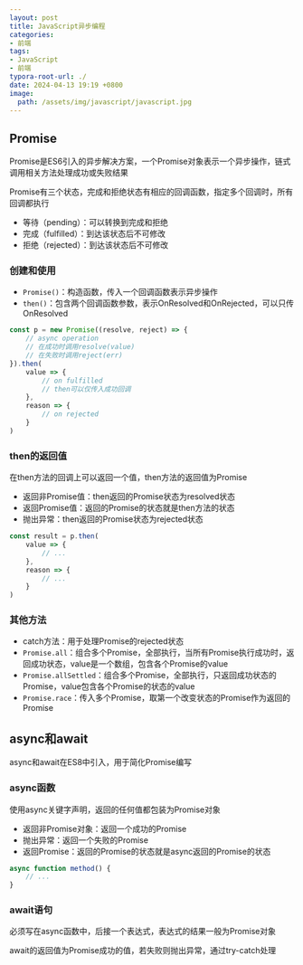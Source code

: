 ```yaml
---
layout: post
title: JavaScript异步编程
categories:
- 前端
tags:
- JavaScript
- 前端
typora-root-url: ./
date: 2024-04-13 19:19 +0800
image:
  path: /assets/img/javascript/javascript.jpg
---
```

## Promise

Promise是ES6引入的异步解决方案，一个Promise对象表示一个异步操作，链式调用相关方法处理成功或失败结果

Promise有三个状态，完成和拒绝状态有相应的回调函数，指定多个回调时，所有回调都执行

-   等待（pending）：可以转换到完成和拒绝
-   完成（fulfilled）：到达该状态后不可修改
-   拒绝（rejected）：到达该状态后不可修改

### 创建和使用

-   `Promise()`：构造函数，传入一个回调函数表示异步操作
-   `then()`：包含两个回调函数参数，表示OnResolved和OnRejected，可以只传OnResolved

```js
const p = new Promise((resolve, reject) => {
    // async operation
    // 在成功时调用resolve(value)
    // 在失败时调用reject(err)
}).then(
    value => {
        // on fulfilled
        // then可以仅传入成功回调
    },
    reason => {
        // on rejected
    }
)
```

### then的返回值

在then方法的回调上可以返回一个值，then方法的返回值为Promise

-   返回非Promise值：then返回的Promise状态为resolved状态
-   返回Promise值：返回的Promise的状态就是then方法的状态
-   抛出异常：then返回的Promise状态为rejected状态

```js
const result = p.then(
    value => {
        // ...
    },
    reason => {
        // ...
    }
)
```

### 其他方法

-   catch方法：用于处理Promise的rejected状态
-   `Promise.all`：组合多个Promise，全部执行，当所有Promise执行成功时，返回成功状态，value是一个数组，包含各个Promise的value
-   `Promise.allSettled`：组合多个Promise，全部执行，只返回成功状态的Promise，value包含各个Promise的状态的value
-   `Promise.race`：传入多个Promise，取第一个改变状态的Promise作为返回的Promise

## async和await

async和await在ES8中引入，用于简化Promise编写

### async函数

使用async关键字声明，返回的任何值都包装为Promise对象

-   返回非Promise对象：返回一个成功的Promise
-   抛出异常：返回一个失败的Promise
-   返回Promise：返回的Promise的状态就是async返回的Promise的状态

```js
async function method() {
    // ...
}
```

### await语句

必须写在async函数中，后接一个表达式，表达式的结果一般为Promise对象

await的返回值为Promise成功的值，若失败则抛出异常，通过try-catch处理
